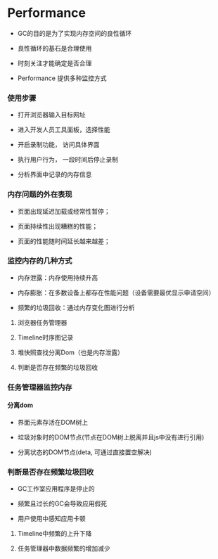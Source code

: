 # Performance

* GC的目的是为了实现内存空间的良性循环

* 良性循环的基石是合理使用

* 时刻关注才能确定是否合理

* Performance 提供多种监控方式

### 使用步骤

* 打开浏览器输入目标网址

* 进入开发人员工具面板，选择性能

* 开启录制功能， 访问具体界面

* 执行用户行为， 一段时间后停止录制

* 分析界面中记录的内存信息

### 内存问题的外在表现

* 页面出现延迟加载或经常性暂停；

* 页面持续性出现糟糕的性能；

* 页面的性能随时间延长越来越差；

### 监控内存的几种方式

* 内存泄露：内存使用持续升高

* 内存膨胀：在多数设备上都存在性能问题（设备需要最优显示申请空间）

* 频繁的垃圾回收：通过内存变化图进行分析


1. 浏览器任务管理器

2. Timeline时序图记录

3. 堆快照查找分离Dom（也是内存泄露）

4. 判断是否存在频繁的垃圾回收

### 任务管理器监控内存

  #### 分离dom

  * 界面元素存活在DOM树上

  * 垃圾对象时的DOM节点(节点在DOM树上脱离并且js中没有进行引用)

  * 分离状态的DOM节点(deta, 可通过直接置空解决)

### 判断是否存在频繁垃圾回收

* GC工作室应用程序是停止的

* 频繁且过长的GC会导致应用假死

* 用户使用中感知应用卡顿

1. Timeline中频繁的上升下降

2. 任务管理器中数据频繁的增加减少



